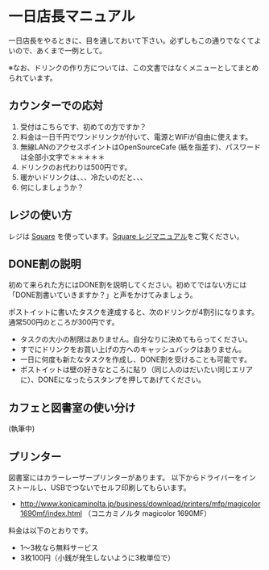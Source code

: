 # 一日店長マニュアル

一日店長をやるときに、目を通しておいて下さい。必ずしもこの通りでなくてよいので、あくまで一例として。

※なお、ドリンクの作り方については、この文書ではなくメニューとしてまとめられています。

## カウンターでの応対

1. 受付はこちらです、初めての方ですか？
2. 料金は一日千円でワンドリンクが付いて、電源とWiFiが自由に使えます。
3. 無線LANのアクセスポイントはOpenSourceCafe (紙を指差す)、パスワードは全部小文字で＊＊＊＊＊
4. ドリンクのお代わりは500円です。
5. 暖かいドリンクは、、、冷たいのだと、、、
6. 何にしましょうか？

## レジの使い方

レジは [Square](https://squareup.com/jp/) を使っています。[Square レジマニュアル](https://squareup.com/help/jp/ja/article/5123-square)をご覧ください。

## DONE割の説明

初めて来られた方にはDONE割を説明してください。初めてではない方には「DONE割書いていきますか？」と声をかけてみましょう。

ポストイットに書いたタスクを達成すると、次のドリンクが4割引になります。通常500円のところが300円です。

* タスクの大小の制限はありません。自分なりに決めてもらってください。
* すでにドリンクをお買い上げの方へのキャッシュバックはありません。
* 一日に何度も新たなタスクを作成し、DONE割を受けることも可能です。
* ポストイットは壁の好きなところに貼り（同じ人のはだいたい同じエリアに）、DONEになったらスタンプを押してあげてください。

## カフェと図書室の使い分け

(執筆中)

## プリンター
図書室にはカラーレーザープリンターがあります。
以下からドライバーをインストールし、USBでつないでセルフ印刷してもらいます。

- <http://www.konicaminolta.jp/business/download/printers/mfp/magicolor1690mf/index.html> （コニカミノルタ magicolor 1690MF）

料金は以下のとおりです。

- 1〜3枚なら無料サービス
- 3枚100円（小銭が発生しないように3枚単位で）
